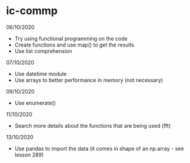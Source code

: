 # ic-commp

06/10/2020
- Try using functional programming on the code
- Create functions and use map() to get the results
- Use list comprehension

07/10/2020
- Use datetime module
- Use arrays to better performance in memory (not necessary)

09/10/2020
- Use enumerate()

11/10/2020
- Search more details about the functions that are being used (fft)

13/10/2020
- Use pandas to import the data (it comes in shape of an np.array - see lesson 289)
